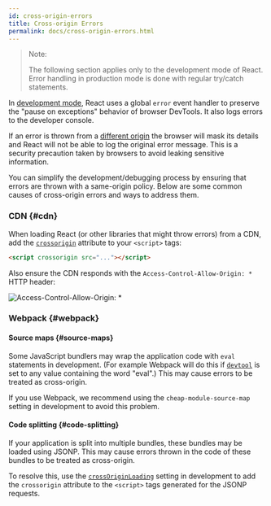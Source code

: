 ```yaml
---
id: cross-origin-errors
title: Cross-origin Errors
permalink: docs/cross-origin-errors.html
---
```


> Note:
>
> The following section applies only to the development mode of React. Error handling in production mode is done with regular try/catch statements.

In [development mode](/docs/optimizing-performance.html), React uses a global `error` event handler to preserve the "pause on exceptions" behavior of browser DevTools. It also logs errors to the developer console.

If an error is thrown from a [different origin](https://developer.mozilla.org/en-US/docs/Web/Security/Same-origin_policy) the browser will mask its details and React will not be able to log the original error message. This is a security precaution taken by browsers to avoid leaking sensitive information.

You can simplify the development/debugging process by ensuring that errors are thrown with a same-origin policy. Below are some common causes of cross-origin errors and ways to address them.

### CDN {#cdn}

When loading React (or other libraries that might throw errors) from a CDN, add the [`crossorigin`](https://developer.mozilla.org/en-US/docs/Web/HTML/CORS_settings_attributes) attribute to your `<script>` tags:

```html
<script crossorigin src="..."></script>
```

Also ensure the CDN responds with the `Access-Control-Allow-Origin: *` HTTP header:

![Access-Control-Allow-Origin: *](../images/docs/cdn-cors-header.png)

### Webpack {#webpack}

#### Source maps {#source-maps}

Some JavaScript bundlers may wrap the application code with `eval` statements in development. (For example Webpack will do this if [`devtool`](https://webpack.js.org/configuration/devtool/) is set to any value containing the word "eval".) This may cause errors to be treated as cross-origin.

If you use Webpack, we recommend using the `cheap-module-source-map` setting in development to avoid this problem.

#### Code splitting {#code-splitting}

If your application is split into multiple bundles, these bundles may be loaded using JSONP. This may cause errors thrown in the code of these bundles to be treated as cross-origin.

To resolve this, use the [`crossOriginLoading`](https://webpack.js.org/configuration/output/#outputcrossoriginloading) setting in development to add the `crossorigin` attribute to the `<script>` tags generated for the JSONP requests.
